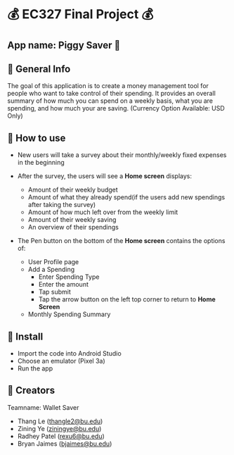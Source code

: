 # :moneybag: EC327 Final Project :moneybag:

## App name: Piggy Saver :pig:

## :page_facing_up: General Info 
The goal of this application is to create a money management tool for people who want to take control of their spending. It provides an overall summary of how much you can spend on a weekly basis, what you are spending, and how much your are saving. (Currency Option Available: USD Only)
## :mag_right: How to use
- New users will take a survey about their monthly/weekly fixed expenses in the beginning 
- After the survey, the users will see a **Home screen** displays:
	- Amount of their weekly budget
	- Amount of what they already spend(if the users add new spendings after taking the survey)
	- Amount of how much left over from the weekly limit
	- Amount of their weekly saving
	- An overview of their spendings
		
- The Pen button on the bottom of the **Home screen** contains the options of:
	- User Profile page
	- Add a Spending
		- Enter Spending Type
		- Enter the amount
		- Tap submit
		- Tap the arrow button on the left top corner to return to **Home Screen**
	- Monthly Spending Summary
## :round_pushpin: Install
- Import the code into Android Studio
- Choose an emulator (Pixel 3a)
- Run the app
## :bust_in_silhouette: Creators
Teamname: Wallet Saver
- Thang Le (thangle2@bu.edu)
- Zining Ye (ziningye@bu.edu)
- Radhey Patel (rexu6@bu.edu)
- Bryan Jaimes (bjaimes@bu.edu)


